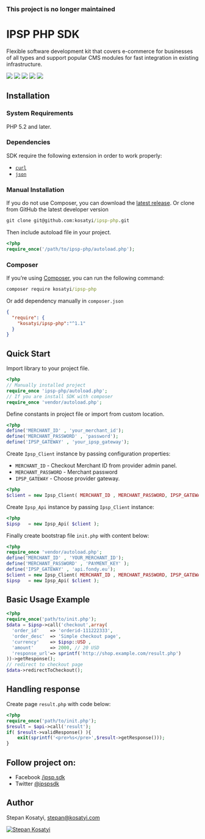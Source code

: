 ### This project is no longer maintained

# IPSP PHP SDK

Flexible software development kit that covers e-commerce for businesses of all types and support
popular CMS modules for fast integration in existing infrastructure.

<a href="https://packagist.org/packages/kosatyi/ipsp-php"><img src="https://img.shields.io/packagist/v/kosatyi/ipsp-php.svg" /></a>
<a href="https://travis-ci.org/kosatyi/ipsp-php"><img src="https://img.shields.io/travis/kosatyi/ipsp-php.svg" /></a>
<a href="https://coveralls.io/github/kosatyi/ipsp-php"><img src="https://img.shields.io/coveralls/kosatyi/ipsp-php/master.svg" /></a>
<a href="https://packagist.org/packages/kosatyi/ipsp-php"><img src="https://img.shields.io/packagist/dt/kosatyi/ipsp-php.svg"/></a>
<a href="https://packagist.org/packages/kosatyi/ipsp-php"><img src="https://img.shields.io/github/license/kosatyi/ipsp-php.svg" /></a>

## Installation

### System Requirements

PHP 5.2 and later.

### Dependencies

SDK require the following extension in order to work properly:

- [`curl`](https://secure.php.net/manual/en/book.curl.php)
- [`json`](https://secure.php.net/manual/en/book.json.php)

### Manual Installation

If you do not use Composer, you can download the
[latest release](https://github.com/kosatyi/ipsp-php/releases).
Or clone from GitHub the latest developer version
```cmd
git clone git@github.com:kosatyi/ipsp-php.git
```

Then include autoload file in your project.

```php
<?php
require_once('/path/to/ipsp-php/autoload.php');
```

### Composer

If you’re using [Composer](https://getcomposer.org/), you can run the following command:

```cmd
composer require kosatyi/ipsp-php
```

Or add dependency manually in `composer.json`

```json
{
  "require": {
    "kosatyi/ipsp-php":"^1.1"
  }
}

```


## Quick Start

Import library to your project file.

```php
<?php
// Manually installed project
require_once 'ipsp-php/autoload.php';
// If you are install SDK with composer
require_once 'vendor/autoload.php';
```

Define constants in project file or import from custom location.

```php
<?php
define('MERCHANT_ID' , 'your_merchant_id');
define('MERCHANT_PASSWORD' , 'password');
define('IPSP_GATEWAY' , 'your_ipsp_gateway');
```

Create `Ipsp_Client` instance by passing configuration properties:

- `MERCHANT_ID` - Checkout Merchant ID from provider admin panel.
- `MERCHANT_PASSWORD` - Merchant password
- `IPSP_GATEWAY` - Choose provider gateway.

```php
<?php
$client = new Ipsp_Client( MERCHANT_ID , MERCHANT_PASSWORD, IPSP_GATEWAY );
```

Create `Ipsp_Api` instance by passing `Ipsp_Client` instance:

```php
<?php
$ipsp   = new Ipsp_Api( $client );
```

Finally create bootstrap file `init.php` with content below:

```php
<?php
require_once 'vendor/autoload.php';
define('MERCHANT_ID' , 'YOUR_MERCHANT_ID');
define('MERCHANT_PASSWORD' , 'PAYMENT_KEY' );
define('IPSP_GATEWAY' , 'api.fondy.eu');
$client = new Ipsp_Client( MERCHANT_ID , MERCHANT_PASSWORD, IPSP_GATEWAY );
$ipsp   = new Ipsp_Api( $client );
```

## Basic Usage Example

```php
<?php
require_once('path/to/init.php');
$data = $ipsp->call('checkout',array(
  'order_id'    => 'orderid-111222333',
  'order_desc'  => 'Simple checkout page',
  'currency'    => $ipsp::USD ,
  'amount'      => 2000, // 20 USD
  'response_url'=> sprintf('http://shop.example.com/result.php')
))->getResponse();
// redirect to checkout page
$data->redirectToCheckout();
```

## Handling response

Create page `result.php` with code below:

```php
<?php
require_once('path/to/init.php');
$result = $api->call('result');
if( $result->validResponse() ){
    exit(sprintf('<pre>%s</pre>',$result->getResponse()));
}
```

## Follow project on:

- Facebook [/ipsp.sdk](https://facebook.com/ipsp.sdk/)
- Twitter [@ipspsdk](https://twitter.com/ipspsdk)

## Author

Stepan Kosatyi, stepan@kosatyi.com

[![Stepan Kosatyi](https://img.shields.io/badge/stepan-kosatyi-purple.svg)](https://kosatyi.com/)
